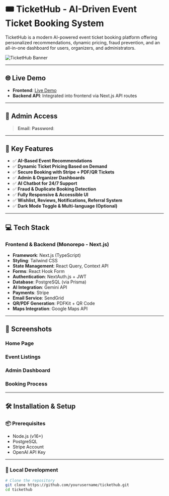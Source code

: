 # 🎟️ TicketHub - AI-Driven Event Ticket Booking System

TicketHub is a modern AI-powered event ticket booking platform offering personalized recommendations, dynamic pricing, fraud prevention, and an all-in-one dashboard for users, organizers, and administrators.

![TicketHub Banner](https://i.postimg.cc/7LR5rSpp/image.png)

---

## 🌐 Live Demo

- **Frontend**: [Live Demo](https://ai-driven-event-ticket-booking-system.vercel.app/)
- **Backend API**: Integrated into frontend via Next.js API routes

---

## 🔐 Admin Access

> **Email**: 
> **Password**: 

---

## 🚀 Key Features

- ✅ **AI-Based Event Recommendations**
- ✅ **Dynamic Ticket Pricing Based on Demand**
- ✅ **Secure Booking with Stripe + PDF/QR Tickets**
- ✅ **Admin & Organizer Dashboards**
- ✅ **AI Chatbot for 24/7 Support**
- ✅ **Fraud & Duplicate Booking Detection**
- ✅ **Fully Responsive & Accessible UI**
- ✅ **Wishlist, Reviews, Notifications, Referral System**
- ✅ **Dark Mode Toggle & Multi-language (Optional)**

---

## 💻 Tech Stack

### Frontend & Backend (Monorepo - Next.js)

- **Framework**: Next.js (TypeScript)
- **Styling**: Tailwind CSS
- **State Management**: React Query, Context API
- **Forms**: React Hook Form
- **Authentication**: NextAuth.js + JWT
- **Database**: PostgreSQL (via Prisma)
- **AI Integration**: Gemini API
- **Payments**: Stripe
- **Email Service**: SendGrid
- **QR/PDF Generation**: PDFKit + QR Code
- **Maps Integration**: Google Maps API

---

## 📱 Screenshots

### Home Page



### Event Listings


### Admin Dashboard


### Booking Process


---

## 🛠️ Installation & Setup

### 📦 Prerequisites

- Node.js (v16+)
- PostgreSQL
- Stripe Account
- OpenAI API Key

---

### 🚀 Local Development

```bash
# Clone the repository
git clone https://github.com/yourusername/tickethub.git
cd tickethub
